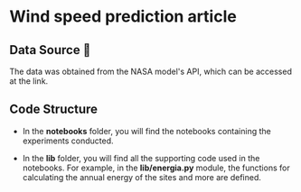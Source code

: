 # Wind speed prediction article

## Data Source 📝
The data was obtained from the NASA model's API, which can be accessed at the link.

## Code Structure
* In the **notebooks** folder, you will find the notebooks containing the experiments conducted.

* In the **lib** folder, you will find all the supporting code used in the notebooks. For example, in the **lib/energia.py** module, the functions for calculating the annual energy of the sites and more are defined.
